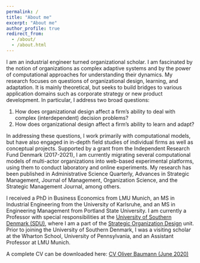 ```yaml
---
permalink: /
title: "About me"
excerpt: "About me"
author_profile: true
redirect_from:
  - /about/
  - /about.html
---
```


I am an industrial engineer turned organizational scholar. I am fascinated by the notion of organizations as complex adaptive systems and by the power of computational approaches for understanding their dynamics. My research focuses on questions of organizational design, learning, and adaptation. It is mainly theoretical, but seeks to build bridges to various application domains such as corporate strategy or new product development. In particular, I address two broad questions:

1. How does organizational design affect a firm’s ability to deal with complex (interdependent) decision problems?
2. How does organizational design affect a firm’s ability to learn and adapt?

In addressing these questions, I work primarily with computational models, but have also engaged in in-depth field studies of individual firms as well as conceptual projects. Supported by a grant from the Independent Research Fund Denmark (2017-2021), I am currently migrating several computational models of multi-actor organizations into web-based experimental platforms, using them to conduct laboratory and online experiments. My research has been published in Administrative Science Quarterly, Advances in Strategic Management, Journal of Management, Organization Science, and the Strategic Management Journal, among others.

I received a PhD in Business Economics from LMU Munich, an MS in Industrial Engineering from the University of Karlsruhe, and an MS in Engineering Management from Portland State University. I am currently a Professor with special responsibilities at the [University of Southern Denmark (SDU)](http://sdu.dk), where I am a part of the [Strategic Organization Design](http://www.sod-research.com) unit. Prior to joining the University of Southern Denmark, I was a visiting scholar at the Wharton School, University of Pennsylvania, and an Assistant Professor at LMU Munich.

A complete CV can be downloaded here: [CV Oliver Baumann (June 2020)](http://oliverbaumann.github.io/files/Oliver_Baumann_CV_June2020.pdf)
